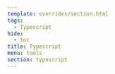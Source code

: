 ```yaml
---
template: overrides/section.html
tags:
  - Typescript
hide:
  - toc
title: Typescript
menu: tools
section: typescript
---
```

